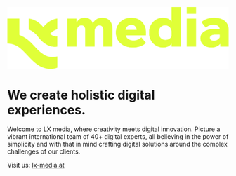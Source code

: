 ![LX media logo](./LX-media_Logo_cyberlime.png)

# We create holistic digital experiences.

Welcome to LX media, where creativity meets digital innovation. Picture a vibrant international team of 40+ digital experts, all believing in the power of simplicity and with that in mind crafting digital solutions around the complex challenges of our clients.

Visit us: [lx-media.at](https://lx-media.at?source=github)
